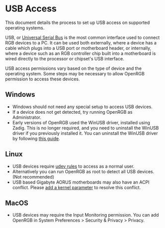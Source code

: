 # USB Access

This document details the process to set up USB access on supported operating systems.

USB, or [Universal Serial Bus](https://en.wikipedia.org/wiki/USB) is the most common interface used to connect RGB devices to a PC.  It can be used both externally, where a device has a cable which plugs into a USB port or motherboard header, or internally, where a device such as an RGB controller chip built into a motherboard is wired directly to the processor or chipset's USB interface.

USB access permissions vary based on the type of device and the operating system.  Some steps may be necessary to allow OpenRGB permission to access these devices.

## Windows

  * Windows should not need any special setup to access USB devices.
  * If a device does not get detected, try running OpenRGB as Administrator.
  * Early versions of OpenRGB used the WinUSB driver, installed using Zadig.  This is no longer required, and you need to uninstall the WinUSB driver if you previously installed it.  You can uninstall the WinUSB driver by following [this guide](https://gitlab.com/CalcProgrammer1/OpenRGB/-/wikis/Frequently-Asked-Questions#i-installed-the-winusb-driver-for-a-device-and-i-wish-to-uninstall-it).

## Linux

  * USB devices require [udev rules](/Documentation/UdevRules.md) to access as a normal user.
  * Alternatively you can run OpenRGB as root to detect all USB devices. (Not recommended)
  * USB based Gigabyte AORUS motherboards may also have an ACPI conflict. Please [add a kernel parameter](#kernel-parameters) to resolve this conflict.

## MacOS

  * USB devices may require the Input Monitoring permission.  You can add OpenRGB in System Preferences > Security & Privacy > Privacy.

